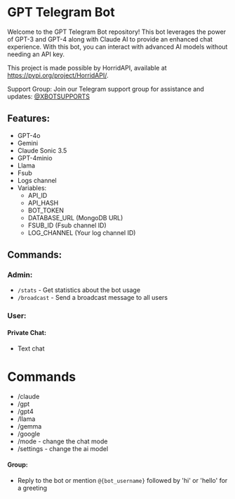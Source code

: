 # GPT Telegram Bot 

Welcome to the GPT Telegram Bot repository! This bot leverages the power of GPT-3 and GPT-4 along with Claude AI to provide an enhanced chat experience. With this bot, you can interact with advanced AI models without needing an API key.

This project is made possible by HorridAPI, available at https://pypi.org/project/HorridAPI/.

Support Group:
Join our Telegram support group for assistance and updates: [@XBOTSUPPORTS](https://t.me/XBOTSUPPORTS)

## Features:

- GPT-4o
- Gemini
- Claude Sonic 3.5
- GPT-4minio
- Llama
- Fsub
- Logs channel
- Variables:
  - API_ID
  - API_HASH
  - BOT_TOKEN
  - DATABASE_URL (MongoDB URL)
  - FSUB_ID (Fsub channel ID)
  - LOG_CHANNEL (Your log channel ID)

## Commands:

### Admin:
- `/stats` - Get statistics about the bot usage
- `/broadcast` - Send a broadcast message to all users

### User:
#### Private Chat:
- Text chat

# Commands 
- /claude
- /gpt
- /gpt4
- /llama
- /gemma
- /google
- /mode - change the chat mode
- /settings - change the ai model

#### Group:
- Reply to the bot or mention `@{bot_username}` followed by 'hi' or 'hello' for a greeting
